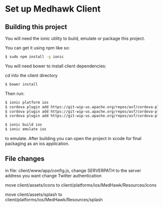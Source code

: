 Set up Medhawk Client
=====================

## Building this project

You will need the ionic utility to build, emulate or package this project.

You can get it using npm like so:

```bash
$ sudo npm install -g ionic
```

You will need bower to install client dependencies:

cd into the client directory
```bash
$ bower install
``` 

Then run:

```bash
$ ionic platform ios
$ cordova plugin add https://git-wip-us.apache.org/repos/asf/cordova-plugin-inappbrowser.git
$ cordova plugin add https://git-wip-us.apache.org/repos/asf/cordova-plugin-file.git
$ cordova plugin add https://git-wip-us.apache.org/repos/asf/cordova-plugin-dialogs.git

$ ionic build ios
$ ionic emulate ios
```

to emulate. After building you can open the project in xcode for final
packaging as an ios application.



## File changes

in file: client/www/app/config.js, 
  change SERVERPATH to the server address you want
  change Twitter authentication

move client/assets/icons to client/platforms/ios/MedHawk/Resources/icons

move client/assets/splash to client/platforms/ios/MedHawk/Resources/splash